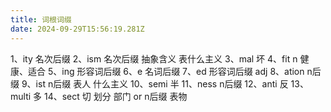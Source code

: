 ```yaml
---
title: 词根词缀
date: 2024-09-29T15:56:19.281Z
---
```


1、ity 名次后缀
2、ism 名次后缀 抽象含义 表什么主义
3、mal 坏
4、fit n 健康、适合
5、ing 形容词后缀
6、e 名词后缀
7、ed 形容词后缀 adj
8、ation n后缀
9、ist n后缀 表人 什么主义
10、semi 半
11、ness n后缀
12、anti 反
13、multi 多
14、sect 切 划分 部门 or n后缀 表物